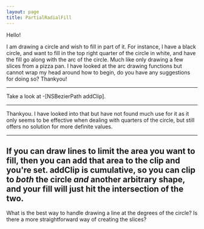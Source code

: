 ```yaml
---
layout: page
title: PartialRadialFill
---
```


Hello!

I am drawing a circle and wish to fill in part of it.  For instance, I have a black circle, and want to fill in the top right quarter of the circle in white, and have the fill go along with the arc of the circle.  Much like only drawing a few slices from a pizza pan.  I have looked at the arc drawing functions but cannot wrap my head around how to begin, do you have any suggestions for doing so? Thankyou!

----
Take a look at     -[NSBezierPath addClip].

----

Thankyou.  I have looked into that but have not found much use for it as it only seems to be effective when dealing with quarters of the circle, but still offers no solution for more definite values.

----
If you can draw lines to limit the area you want to fill, then you can add that area to the clip and you're set. addClip is cumulative, so you can clip to *both* the circle *and* another arbitrary shape, and your fill will just hit the intersection of the two.
----
What is the best way to handle drawing a line at the degrees of the circle?  Is there a more straightforward way of creating the slices?


